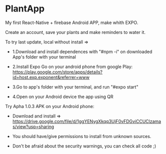 # PlantApp

My first React-Native + firebase Android APP, make whith EXPO.

Create an account, save your plants and make reminders to water it. 

To try last update, local without install  =>

- 1.Download and install dependences with "#npm -i" on downloaded App's folder  with your terminal

- 2.Install Expo Go on your android phone from google Play: https://play.google.com/store/apps/details?id=host.exp.exponent&referrer=www

- 3.Go to app's folder with your terminal, and run "#expo start" 

- 4.Open on your Android device the app using QR

Try Apha 1.0.3 APK on your Android phone: 

- Download and install => https://drive.google.com/file/d/1ggYENygXkqq3UjF0vFDGviCCUClzamas/view?usp=sharing

- You should have/give permissions to install from unknown sources.
- Don't be afraid about the security warnings, you can check all code ;)
